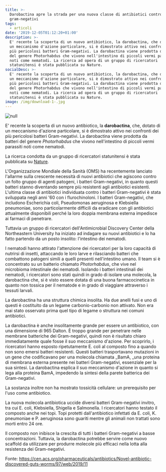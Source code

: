 ```yaml
---
title: >-
  Darobactina apre la strada per una nuova classe di antibiotici contro i
  gram-negativi
tags:
  - articoli
date: '2019-12-05T01:12:20+01:00'
description: >-
  E' recente la scoperta di un nuovo antibiotico, la darobactina, che dotato di
  un meccanismo d'azione particolare, si è dimostrato attivo nei confronti dei
  più pericolosi batteri Gram-negativi. La darobactina viene prodotta da batteri
  del genere Photorhabdus che vivono nell'intestino di piccoli vermi parassiti
  noti come nematodi. La ricerca ad opera di un gruppo di ricercatori
  statunitensi è stata pubblicata su Nature.
socialDesc: >-
  E' recente la scoperta di un nuovo antibiotico, la darobactina, che dotato di
  un meccanismo d'azione particolare, si è dimostrato attivo nei confronti dei
  più pericolosi batteri Gram-negativi. La darobactina viene prodotta da batteri
  del genere Photorhabdus che vivono nell'intestino di piccoli vermi parassiti
  noti come nematodi. La ricerca ad opera di un gruppo di ricercatori
  statunitensi è stata pubblicata su Nature.
image: /img/download-1-.jpg
---
```

![null](/img/download-1-.jpg)

E' recente la scoperta di un nuovo antibiotico, la **darobactina**, che, dotato di un meccanismo d'azione particolare, si è dimostrato attivo nei confronti dei più pericolosi batteri Gram-negativi. La darobactina viene prodotta da batteri del genere _Photorhabdus_ che vivono nell'intestino di piccoli vermi parassiti noti come nematodi. 

La ricerca condotta da un gruppo di ricercatori statunitensi è stata pubblicata su [Nature](https://www.nature.com/articles/s41586-019-1791-1).

L'Organizzazione Mondiale della Sanità (OMS) ha recentemente lanciato l'allarme sulla crescente necessità di nuovi antibiotici che agiscono contro un folto gruppo di agenti patogeni, i batteri Gram-negativi, in quanto questi batteri stanno diventando sempre più resistenti agli antibiotici esistenti. L'ultima classe di antibiotici individuata contro i batteri Gram-negativi è stata sviluppata negli anni '60 con i flurochinoloni. I batteri Gram-negativi, che includono Escherichia coli, Pseudomonas aeruginosa e Klebsiella pneumoniae, sono particolarmente difficili da eradicare con gli antibiotici attualmente disponibili perché la loro doppia membrana esterna impedisce ai farmaci di penetrare.

Tuttavia un gruppo di ricercatori dell'Antimicrobial Discovery Center della Northeastern University ha iniziato ad indagare su nuovi antibiotici e lo ha fatto partendo da un posto insolito: l'intestino dei nematodi. 

I nematodi hanno attirato l'attenzione dei ricercatori per la loro capacità di nutrirsi di insetti, attaccando le loro larve e rilasciando batteri che combattono patogeni simili a quelli presenti nell'intestino umano. Il team si è concentrato su un batterio chiamato _Photorhabdus_, che vive nel microbioma intestinale dei nematodi. Isolando i batteri intestinali dei nematodi, i ricercatori sono stati quindi in grado di isolare una molecola, la darobactina che, si è visto essere dotata di una buona farmacocinetica in quanto non tossica per il nematode e in grado di viaggiare attraverso i tessuti larvali. 

La darobactina ha una struttura chimica insolita. Ha due anelli fusi e uno di questi è costituito da un legame carbonio-carbonio non attivato. Non era mai stato osservato prima quel tipo di legame o struttura nei comuni antibiotici.

La darobactina è anche insolitamente grande per essere un antibiotico, con una dimensione di 965 Dalton. È troppo grande per penetrare nelle membrane batteriche dei Gram-negativi, quindi non è risultato chiaro immediatamente quale fosse il suo meccanismo d'azione. Per scoprirlo, i ricercatori hanno esposto ripetutamente E. coli al composto fino a quando non sono emersi batteri resistenti. Questi batteri trasportavano mutazioni in un gene che codificavano per una molecola chiamata _BamA, _una proteina di membrana esterna presente nei batteri Gram-negativi, essenziale per la sua sintesi. La darobactina esplica il suo meccanismo d'azione in quanto si lega alla proteina BamA, impedendo la sintesi della parete batterica dei Gram-negativi. 

La sostanza inoltre non ha mostrato tossicità cellulare: un prerequisito per l'uso come antibiotico. 

La nuova molecola antibiotica uccide diversi batteri Gram-negativi in ​​vitro, tra cui E. coli, Klebsiella, Shigella e Salmonella. I ricercatori hanno testato il composto anche nei topi. Topi protetti dall'antibiotico infettati da E. coli, K. pneumoniae e P. aeruginosa sono guariti mentre gli animali non trattati sono morti entro 24 ore.

Il composto non inibisce la crescita di tutti i batteri Gram-negativi a basse concentrazioni. Tuttavia, la darobactina potrebbe servire come nuovo scaffold da utilizzare per produrre molecole più efficaci nella lotta alla resistenza dei Gram-negativi.

Fonte: https://cen.acs.org/pharmaceuticals/antibiotics/Novel-antibiotic-discovered-guts-worms/97/web/2019/11

